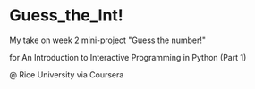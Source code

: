 # Guess_the_Int!

My take on week 2 mini-project "Guess the number!" 

for An Introduction to Interactive Programming in Python (Part 1) 

@ Rice University via Coursera
